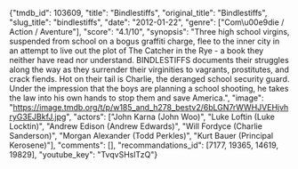 {"tmdb_id": 103609, "title": "Bindlestiffs", "original_title": "Bindlestiffs", "slug_title": "bindlestiffs", "date": "2012-01-22", "genre": ["Com\u00e9die / Action / Aventure"], "score": "4.1/10", "synopsis": "Three high school virgins, suspended from school on a bogus graffiti charge, flee to the inner city in an attempt to live out the plot of The Catcher in the Rye - a book they neither have read nor understand. BINDLESTIFFS documents their struggles along the way as they surrender their virginities to vagrants, prostitutes, and crack fiends. Hot on their tail is Charlie, the deranged school security guard. Under the impression that the boys are planning a school shooting, he takes the law into his own hands to stop them and save America.", "image": "https://image.tmdb.org/t/p/w185_and_h278_bestv2/6bLGN7rWWHJVEHjvhryG3EJBkfJ.jpg", "actors": ["John Karna (John Woo)", "Luke Loftin (Luke Locktin)", "Andrew Edison (Andrew Edwards)", "Will Fordyce (Charlie Sanderson)", "Morgan Alexander (Todd Perkles)", "Kurt Bauer (Principal Kerosene)"], "comments": [], "recommandations_id": [7177, 19365, 14619, 19829], "youtube_key": "TvqvSHslTzQ"}